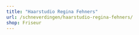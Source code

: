 ```yaml
---
title: "Haarstudio Regina Fehners"
url: /schneverdingen/haarstudio-regina-fehners/
shop: Friseur
---
```

